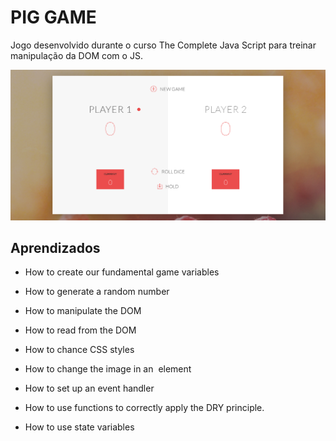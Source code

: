 # PIG GAME

Jogo desenvolvido durante o curso The Complete Java Script para treinar manipulação da DOM com o JS. 

![Game](https://github.com/ChristySchott/pig-game-dom.github.io/blob/master/game.PNG)


## Aprendizados

- How to create our fundamental game variables

- How to generate a random number

- How to manipulate the DOM 

- How to read from the DOM

- How to chance CSS styles

- How to change the image in an <img> element

- How to set up an event handler

- How to use functions to correctly apply the DRY principle.

- How to use state variables


